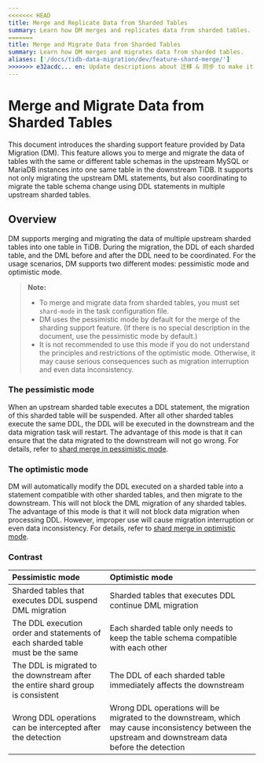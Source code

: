 ```yaml
---
<<<<<<< HEAD
title: Merge and Replicate Data from Sharded Tables
summary: Learn how DM merges and replicates data from sharded tables.
=======
title: Merge and Migrate Data from Sharded Tables
summary: Learn how DM merges and migrates data from sharded tables.
aliases: ['/docs/tidb-data-migration/dev/feature-shard-merge/']
>>>>>>> e32acdc... en: Update descriptions about 迁移 & 同步 to make it clearer (#312)
---
```


# Merge and Migrate Data from Sharded Tables

This document introduces the sharding support feature provided by Data Migration (DM). This feature allows you to merge and migrate the data of tables with the same or different table schemas in the upstream MySQL or MariaDB instances into one same table in the downstream TiDB. It supports not only migrating the upstream DML statements, but also coordinating to migrate the table schema change using DDL statements in multiple upstream sharded tables.

## Overview

DM supports merging and migrating the data of multiple upstream sharded tables into one table in TiDB. During the migration, the DDL of each sharded table, and the DML before and after the DDL need to be coordinated. For the usage scenarios, DM supports two different modes: pessimistic mode and optimistic mode.

> **Note:**
>
> - To merge and migrate data from sharded tables,  you must set `shard-mode` in the task configuration file. 
> - DM uses the pessimistic mode by default for the merge of the sharding support feature. (If there is no special description in the document, use the pessimistic mode by default.)
> - It is not recommended to use this mode if you do not understand the principles and restrictions of the optimistic mode. Otherwise, it may cause serious consequences such as migration interruption and even data inconsistency.

### The pessimistic mode

When an upstream sharded table executes a DDL statement, the migration of this sharded table will be suspended. After all other sharded tables execute the same DDL, the DDL will be executed in the downstream and the data migration task will restart. The advantage of this mode is that it can ensure that the data migrated to the downstream will not go wrong. For details, refer to [shard merge in pessimistic mode](feature-shard-merge-pessimistic.md).
 
### The optimistic mode

DM will automatically modify the DDL executed on a sharded table into a statement compatible with other sharded tables, and then migrate to the downstream. This will not block the DML migration of any sharded tables. The advantage of this mode is that it will not block data migration when processing DDL. However, improper use will cause migration interruption or even data inconsistency. For details, refer to [shard merge in optimistic mode](feature-shard-merge-optimistic.md).

### Contrast

| Pessimistic mode   | Optimistic mode   |
| :----------- | :----------- |
| Sharded tables that executes DDL suspend DML migration | Sharded tables that executes DDL continue DML migration |
| The DDL execution order and statements of each sharded table must be the same | Each sharded table only needs to keep the table schema compatible with each other  |
| The DDL is migrated to the downstream after the entire shard group is consistent | The DDL of each sharded table immediately affects the downstream |
| Wrong DDL operations can be intercepted after the detection | Wrong DDL operations will be migrated to the downstream, which may cause inconsistency between the upstream and downstream data before the detection  |
